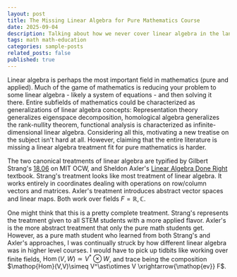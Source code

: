 ```yaml
---
layout: post
title: The Missing Linear Algebra for Pure Mathematics Course
date: 2025-09-04 
description: Talking about how we never cover linear algebra in the language it is used in high level pure mathematics. 
tags: math math-education 
categories: sample-posts
related_posts: false
published: true
---
```


Linear algebra is perhaps the most important field in mathematics (pure and applied). Much of the game of mathematics is reducing your problem to some linear algebra - likely a system of equations - and then solving it there. Entire subfields of mathematics could be characterized as generalizations of linear algebra concepts: Representation theory generalizes eigenspace decomposition, homological algebra generalizes the rank-nullity theorem, functional analysis is characterized as infinite-dimensional linear algebra. Considering all this, motivating a new treatise on the subject isn't hard at all. However, claiming that the entire literature is missing a linear algebra treatment fit for pure mathematics is harder. 

The two canonical treatments of linear algebra are typified by Gilbert Strang's [18.06](https://ocw.mit.edu/courses/18-06-linear-algebra-spring-2010/) on MIT OCW, and Sheldon Axler's [Linear Algebra Done Right](https://linear.axler.net/) textbook. Strang's treatment looks like most treatment of linear algebra. It works entirely in coordinates dealing with operations on row/column vectors and matrices. Axler's treatment introduces abstract vector spaces and linear maps. Both work over fields $F = \mathbb{R}, \mathbb{C}$. 

One might think that this is a pretty complete treatment. Strang's represents the treatment given to all STEM students with a more applied flavor. Axler's is the more abstract treatment that only the pure math students get. However, as a pure math student who learned from both Strang's and Axler's approaches, I was continually struck by how different linear algebra was in higher level courses. I would have to pick up tidbits like working over finite fields, $\mathop{Hom}(V,W)\simeq V^\ast\otimes W$, and trace being the composition $\mathop{Hom}(V,V)\simeq V^\ast\otimes V \xrightarrow{\mathop{ev}} F$. 

